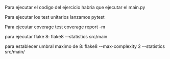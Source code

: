 Para ejecutar el codigo del ejercicio habria que ejecutar el main.py

Para ejecutar los test unitarios lanzamos pytest 

Para ejecutar coverage test coverage report -m

para ejecutar flake 8: flake8 --statistics src/main

para establecer umbral maximo de 8: flake8 --max-complexity 2 --statistics src/main/